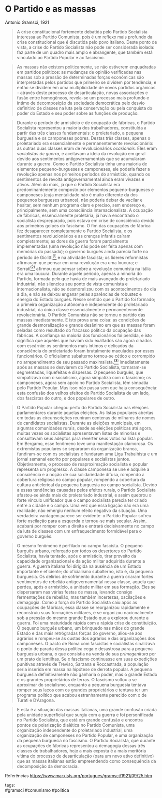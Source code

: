 # O Partido e as massas
Antonio Gramsci, 1921


>A crise constitucional fortemente debatida pelo Partido Socialista interessa ao Partido Comunista, pois é um reflexo mais profundo da crise constitucional que é discutida pelo povo italiano. Deste ponto de vista, a crise do Partido Socialista não pode ser considerada isolada: faz parte de um quadro mais amplo e abrangente, que também está vinculado ao Partido Popular e ao fascismo.

>As massas não existem politicamente, se não estiverem enquadradas em partidos políticos: as mudanças de opinião verificadas nas massas sob a pressão de determinadas forças econômicas são interpretadas pelos partidos que primeiro se dividem por tendência, e então se dividem em uma multiplicidade de novos partidos orgânicos - através deste processo de desarticulação, novas associações e fusão entre homogêneos, revela-se um processo mais profundo e íntimo de decomposição da sociedade democrática pelo desvio definitivo de classes na luta pela conservação ou pela conquista do poder do Estado e seu poder sobre as funções de produção.

>Durante o período de armistício e de ocupação de fábricas, o Partido Socialista representou a maioria dos trabalhadores, constituída a partir das três classes fundamentais: o proletariado, a pequena burguesia e os camponeses pobres. Destas três classes, apenas o proletariado era essencialmente e permanentemente revolucionário: as outras duas classes eram de revolucionários _ocasionais._ Eles eram _socialistas de guerra,_ e aceitavam a ideia da revolução em geral devido aos sentimentos antigovernamentais que se acumularam durante a guerra. Como o Partido Socialista tinha uma maioria de elementos pequeno-burgueses e camponeses, ele poderia fazer a revolução apenas nos primeiros períodos do armistício, quando os sentimentos de revolta antigovernamental ainda eram vivazes e ativos. Além do mais, já que o Partido Socialista era predominantemente composto por elementos pequeno-burgueses e camponeses (cuja mentalidade não é muito diferente da dos pequenos burgueses urbanos), não poderia deixar de vacilar e hesitar, sem nenhum programa claro e preciso, sem endereço e, principalmente, sem uma consciência internacionalista. A ocupação de fábricas, essencialmente proletária, já havia encontrado o socialista despreparado, pois estava em crise de consciência devido aos primeiros golpes do fascismo. O fim das ocupações de fábrica fez desaparecer completamente o Partido Socialista, e os sentimentos revolucionários e as crenças infantis caíram completamente; as dores da guerra foram parcialmente implementadas (uma revolução não pode ser feita apenas com memórias do passado); o governo burguês ainda parecia forte no período de Giolitti[<sup>(1)</sup>](https://www.marxists.org/portugues/gramsci/1921/09/25.htm#tr1) e na atividade fascista; os líderes reformistas afirmaram que pensar em uma revolução era uma loucura; e Serrati[<sup>(2)</sup>](https://www.marxists.org/portugues/gramsci/1921/09/25.htm#tr2) afirmou que pensar sobre a revolução comunista na Itália era uma loucura. Durante aquele período, apenas a minoria do Partido, formada pelo que havia de mais avançado do proletariado industrial, não silenciou seu ponto de vista comunista e internacionalista, não se desmoralizou com os acontecimentos do dia a dia, e não se deixou enganar pelas aparências de robustez e energia do Estado burguês. Nesse sentido que o Partido foi formado; a primeira organização autônoma e independente do proletariado industrial, da única classe essencialmente e permanentemente revolucionária. O Partido Comunista não se tornou o partido das massas imediatamente. E isto prova uma coisa: as condições de grande desmoralização e grande desânimo em que as massas foram seladas como resultado do fracasso político da ocupação das fábricas. A confiança na maioria dos funcionários foi perdida, e isto significa que aqueles que haviam sido exaltados são agora olhados com escárnio: os sentimentos mais íntimos e delicados da consciência do proletariado foram brutalmente maculados por esses funcionários. O oficialismo subalterno tornou-se cético e corrompido no arrependimento de seu passado maximalista.[<sup>(3)</sup>](https://www.marxists.org/portugues/gramsci/1921/09/25.htm#tr3) Imediatamente após as massas se desviarem do Partido Socialista, tornaram-se segmentadas, liquefeitas e dispersas. O pequeno burguês, que simpatizava com o socialismo, agora simpatiza com o fascismo; os camponeses, agora sem apoio no Partido Socialista, têm simpatia pelo Partido Popular. Mas isso não passa sem que haja consequência: esta confusão dos velhos efeitos do Partido Socialista de um lado, dos fascistas do outro, e dos populares de outro.

>O Partido Popular chegou perto do Partido Socialista nas eleições parlamentares durante aquelas eleições. As listas populares abertas em todas as circunscrições reuniram centenas de milhares de nomes de candidatos socialistas. Durante as eleições municipais, em algumas comunidades rurais, desde as eleições políticas até agora, muitas vezes os socialistas apresentavam listas de minorias e consultavam seus adeptos para reverter seus votos na lista popular. Em Bergamo, esse fenômeno teve uma manifestação clamorosa. Os extremistas populares se separaram da organização branca, fundiram-se com os socialistas e fundaram uma Liga Trabalhista e um jornal semanal escrito por populares e socialistas juntos. Objetivamente, o processo de reaproximação socialista e popular representa um progresso. A classe camponesa se une e adquire a consciência e a noção de sua solidariedade difusa, rompendo a cobertura religiosa no campo popular, rompendo a cobertura da cultura anticlerical da pequena burguesia no campo socialista. Devido a essas tendências causadas pelos efeitos rurais, o Partido Socialista afastou-se ainda mais do proletariado industrial, e assim quebrou o forte vínculo unificador que o campo socialista parecia ter criado entre a cidade e o campo. Uma vez que essa ligação não era uma realidade, não emergiu nenhum efeito negativo da situação. Uma verdadeira vantagem parece ser evidente: o Partido Popular sofreu forte oscilação para a esquerda e tornou-se mais secular. Assim, acabará por romper com a direita e entrará decisivamente no campo da luta de classes com um enfraquecimento formidável para o governo burguês.

>O mesmo fenômeno é perfilado no campo fascista. O pequeno burguês urbano, reforçado por todos os desertores do Partido Socialista, havia tentado, após o armistício, tirar proveito da capacidade organizacional e da ação militar adquirida durante a guerra. A guerra italiana foi dirigida na ausência de um Estado importante e eficiente; do oficialismo subalterno, isto é, da pequena burguesia. Os delírios de sofrimento durante a guerra criaram fortes sentimentos de rebelião antigovernamental nessa classe, aquela que perdeu, após o armistício, a unidade militar em sua formação. Eles se dispersaram nas várias festas de massa, levando consigo fermentações de rebelião, mas também incertezas, oscilações e demagogia. Como a força do Partido Socialista caiu após as ocupações de fábricas, essa classe se reorganizou rapidamente e reconstruiu suas formações militares, e se organizou nacionalmente sob a pressão do mesmo grande Estado que a explorou durante a guerra. Foi uma maturidade rápida com a rápida crise de constituição. O pequeno burguês urbano, um brinquedo nas mãos do grande Estado e das mais retrógradas forças do governo, aliou-se aos agrários e rompeu-se às custas dos agrários e das organizações dos camponeses. O pacto de Roma com fascistas e socialistas sinalizava o ponto de parada dessa política cega e desastrosa para a pequena burguesia urbana, o que consistia na venda de sua _primogenitura_ por um prato de lentilhas. Se o fascismo continuasse em suas expedições punitivas através de Treviso, Sarzana e Roccastrada, a população seria inserida em massa na hipótese de derrota popular. A pequena burguesia definitivamente não ganharia o poder, mas o grande Estado e os grandes proprietários de terras. O fascismo voltou a se aproximar do socialismo, enquanto a pequena burguesia tentava romper seus laços com os grandes proprietários e tentava ter um programa político que acabou estranhamente parecido com o de Turati e D’Aragona.

>E esta é a situação das massas italianas, uma grande confusão criada pela unidade superficial que surgiu com a guerra e foi personificada no Partido Socialista, que está em grande confusão e encontra pontos de polarização dialética no Partido Comunista, uma organização independente do proletariado industrial, uma organização de camponeses no Partido Popular, e uma organização da pequena burguesia no fascismo. O Partido Socialista, que durante as ocupações de fábricas representou a demagogia dessas três classes de trabalhadores, hoje a mais exposta é a mais meritória vítima do processo de desarticulação (para um novo ativo definitivo) que as massas italianas estão empreendendo como consequência da decomposição da democracia.


Referências
https://www.marxists.org/portugues/gramsci/1921/09/25.htm


tags:  
    #gramsci
    #comunismo
    #politica
